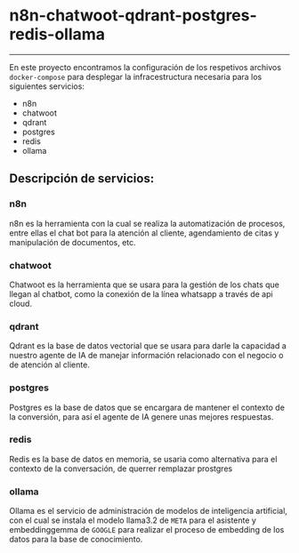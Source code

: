 # n8n-chatwoot-qdrant-postgres-redis-ollama
---

En este proyecto encontramos la configuración de los respetivos archivos `docker-compose` para desplegar la infracestructura necesaria para los siguientes servicios:

- n8n
- chatwoot
- qdrant
- postgres
- redis
- ollama

## Descripción de servicios:

### n8n

n8n es la herramienta con la cual se realiza la automatización de procesos, entre ellas el chat bot para la atención al cliente, agendamiento de citas y manipulación de documentos, etc. 

### chatwoot

Chatwoot es la herramienta que se usara para la gestión de los chats que llegan al chatbot, como la conexión de la línea whatsapp a través de api cloud.

### qdrant

Qdrant es la base de datos vectorial que se usara para darle la capacidad a nuestro agente de IA de manejar información relacionado con el negocio o de atención al cliente.

### postgres

Postgres es la base de datos que se encargara de mantener el contexto de la conversión, para así el agente de IA genere unas mejores respuestas.

### redis

Redis es la base de datos en memoria, se usaria como alternativa para el contexto de la conversación, de querrer remplazar prostgres

### ollama

Ollama es el servicio de administración de modelos de inteligencia artificial, con el cual se instala el modelo llama3.2 de `META` para el asistente y embeddinggemma de `GOOGLE` para realizar el proceso de embedding de los datos para la base de conocimiento.
